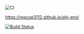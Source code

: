 ![CI](https://github.com/rescue3112/ahj-env/actions/workflows/web.yml/badge.svg)

https://rescue3112.github.io/ahj-env/


[![Build Status](https://ci.appveyor.com/api/projects/status/github/rescue3112/ahj-env)](https://ci.appveyor.com/api/projects/status/github/rescue3112/ahj-env)

